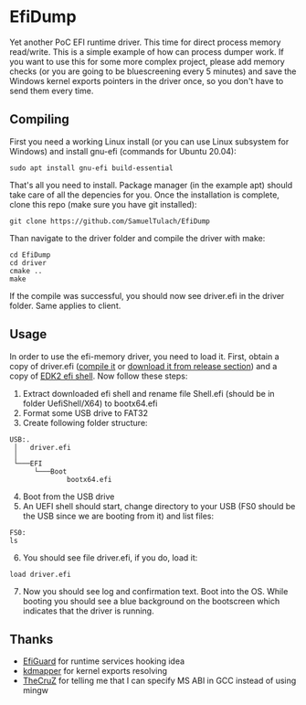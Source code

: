# EfiDump
Yet another PoC EFI runtime driver. This time for direct process memory read/write. This is a simple example of how can process dumper work. If you want to use this for some more complex project, please add memory checks (or you are going to be bluescreening every 5 minutes) and save the Windows kernel exports pointers in the driver once, so you don't have to send them every time.

## Compiling
First you need a working Linux install (or you can use Linux subsystem for Windows) and install gnu-efi (commands for Ubuntu 20.04):
```
sudo apt install gnu-efi build-essential
```
That's all you need to install. Package manager (in the example apt) should take care of all the depencies for you. Once the installation is complete, clone this repo (make sure you have git installed):
```   
git clone https://github.com/SamuelTulach/EfiDump
```
Than navigate to the driver folder and compile the driver with make:
```
cd EfiDump
cd driver
cmake ..
make
```
If the compile was successful, you should now see driver.efi in the driver folder. Same applies to client.

## Usage
In order to use the efi-memory driver, you need to load it. First, obtain a copy of driver.efi ([compile it](https://github.com/SamuelTulach/efi-memory#compiling) or [download it from release section](https://github.com/SamuelTulach/efi-memory/releases)) and a copy of [EDK2 efi shell](https://github.com/tianocore/edk2/releases). Now follow these steps:

1. Extract downloaded efi shell and rename file Shell.efi (should be in folder UefiShell/X64) to bootx64.efi
2. Format some USB drive to FAT32
3. Create following folder structure:
```
USB:.
 │   driver.efi
 │
 └───EFI
      └───Boot
              bootx64.efi
```
4. Boot from the USB drive
5. An UEFI shell should start, change directory to your USB (FS0 should be the USB since we are booting from it) and list files:
```
FS0:
ls
```
6. You should see file driver.efi, if you do, load it:
```
load driver.efi
```
7. Now you should see log and confirmation text. Boot into the OS. While booting you should see a blue background on the bootscreen which indicates that the driver is running.

## Thanks
- [EfiGuard](https://github.com/Mattiwatti/EfiGuard) for runtime services hooking idea
- [kdmapper](https://github.com/z175/kdmapper) for kernel exports resolving
- [TheCruZ](https://www.unknowncheats.me/forum/members/1117395.html) for telling me that I can specify MS ABI in GCC instead of using mingw